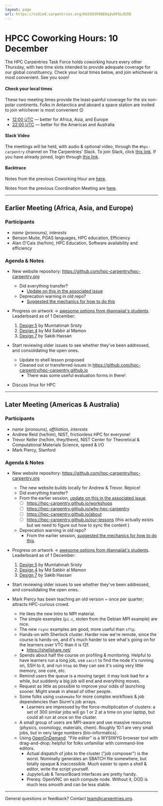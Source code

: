 ```yaml
---
layout: page
url: https://codimd.carpentries.org/Kk5G93h9QE6q2wXFbLdG5Q
---
```


# HPCC Coworking Hours: 10 December

The HPC Carpentries Task Force holds coworking hours every other Thursday, with
two time slots intended to provide adequate coverage for our global
constituency. Check your local times below, and join whichever is most
convenient. See you soon!

<!-- Important links to define, placed up top for convenience -->

[earlier]:
  https://www.timeanddate.com/worldclock/fixedtime.html?iso=20201210T1200&msg=HPC+Carpentries+Coworking+Hour+1
[evening]:
  https://www.timeanddate.com/worldclock/fixedtime.html?iso=20201210T2200&msg=HPC+Carpentries+Coworking+Hour+2
[last-cowork]: https://codimd.carpentries.org/m7WTG6EYR82AlhbYZnWJ5g?view
[last-coord]: https://codimd.carpentries.org/tsMOzEaMQYmeesMGpalVRw?view

#### Check your local times

These two meeting times provide the least-painful coverage for the six
non-polar continents. Folks in Antarctica and aboard a space station are
invited to join whichever is most convenient 😉

- [12:00 UTC][earlier] &mdash; better for Africa, Asia, and Europe
- [22:00 UTC][evening] &mdash; better for the Americas and Australia

#### Slack Video

The meetings will be held, with audio & optional video, through the
`#hpc-carpentry` channel on The Carpentries' Slack. To join Slack, click [this
link][invite]. If you have already joined, login through [this link][slack].

#### Backtrace

Notes from the previous Coworking Hour are [here][last-cowork].

Notes from the previous Coordination Meeting are [here][last-coord].

---

## Earlier Meeting (Africa, Asia, and Europe)

### Participants

- _name (pronouns), interests_
- Benson Muite, PGAS languages, HPC education, Efficiency
- Alan O'Cais (he/him), HPC Education, Software availability and efficiency

### Agenda & Notes

- New website repository: <https://github.com/hpc-carpentry/hpc-carpentry.org>

  - Did everything transfer?
    - [Update on this in the associated issue](https://github.com/hpc-carpentry/hpc-carpentry.org/issues/5#issuecomment-742532227)
  - Deprecation warning in old repo?
    - [Suggested the mechanics for how to do this](https://github.com/hpc-carpentry/hpc-carpentry.github.io/issues/29#issuecomment-742497646)

- Progress on artwork &rarr;
  [awesome options from @annajiat's students](https://github.com/hpc-carpentry/hpc-carpentry.github.io/issues/28).
  Leaderboard as of 1 December:

  1. [Design 5](https://github.com/hpc-carpentry/hpc-carpentry.github.io/issues/28#issuecomment-729230704)
     by Mumtahinah Sristy
  2. [Design 4](https://github.com/hpc-carpentry/hpc-carpentry.github.io/issues/28#issuecomment-729229992)
     by Md Sabbir al Mamon
  3. [Design 7](https://github.com/hpc-carpentry/hpc-carpentry.github.io/issues/28#issuecomment-729231597)
     by Sakib Hassan

- Start reviewing older issues to see whether they've been addressed, and
  consolidating the open ones.

  - Update to shell lesson proposed
  - Cleaned out or transferred issues in
    https://github.com/hpc-carpentry/hpc-carpentry.github.io
    - There was some useful evaluation forms in there!

- Discuss linux for HPC

---

## Later Meeting (Americas & Australia)

### Participants

- _name (pronouns), affiliation, interests_
- Andrew Reid (he/him), NIST, frictionless HPC for everyone!
- Trevor Keller (he/him, they/them), NIST Center for Theoretical &
  Computational Materials Science, speed & I/O
- Mark Piercy, Stanford

### Agenda & Notes

- New website repository: <https://github.com/hpc-carpentry/hpc-carpentry.org>

  - The new website builds locally for Andrew & Trevor. Rejoice!
  - Did everything transfer?
  - From the earlier session,
    [update on this in the associated issue](https://github.com/hpc-carpentry/hpc-carpentry.org/issues/5#issuecomment-742532227).
    - [ ] https://hpc-carpentry.github.io/workshops
    - [ ] https://hpc-carpentry.github.io/why-hpc-carpentry
    - [ ] https://hpc-carpentry.github.io/about
    - [ ] https://hpc-carpentry.github.io/our-lessons (this actually exists but
          we need to figure out how to sync the content )
  - Deprecation warning in old repo?
    - From the earlier session,
      [suggested the mechanics for how to do this](https://github.com/hpc-carpentry/hpc-carpentry.github.io/issues/29#issuecomment-742497646).

- Progress on artwork &rarr;
  [awesome options from @annajiat's students](https://github.com/hpc-carpentry/hpc-carpentry.github.io/issues/28).
  Leaderboard as of 1 December:

  1. [Design 5](https://github.com/hpc-carpentry/hpc-carpentry.github.io/issues/28#issuecomment-729230704)
     by Mumtahinah Sristy
  2. [Design 4](https://github.com/hpc-carpentry/hpc-carpentry.github.io/issues/28#issuecomment-729229992)
     by Md Sabbir al Mamon
  3. [Design 7](https://github.com/hpc-carpentry/hpc-carpentry.github.io/issues/28#issuecomment-729231597)
     by Sakib Hassan

- Start reviewing older issues to see whether they've been addressed, and
  consolidating the open ones.

- Mark Piercy has been teaching an old version ~ once per quarter; attracts
  HPC-curious crowd.
  - He likes the new Intro to MPI material.
  - The simple examples (`pi.c`, stolen from the Debian MPI example) are nice.
  - The new `rsync` examples are good, more useful than `sftp`.
  - Hands-on with Sherlock cluster. Harder now we're remote, since the course
    is hands-on, and it's much harder to see what's going on for the learners
    over VTC than it is f2f.
    - https://shellshare.net/
  - Spends about half the course on profiling & monitoring. Helpful to have
    learners run a long job, use `sacct` to find the node it's running on, SSH
    to it, and run `htop` so they can see it's using very little memory, one
    core, etc.
  - Remind users the queue is a moving target: it may look bad for a while, but
    suddenly a big job will end and everything moves.
  - Request as little as possible to improve your odds of launching sooner.
    Might sneak in ahead of other people.
  - Some folks using `snakemake` for more complex workflows & job dependencies
    than Slurm's job arrays.
    - Learners are impressed by the force-multiplication of clusters: a set of
      300 similar jobs will go 1 or 2 at a time on your laptop, but could all
      run at once on the cluster.
  - A small group of users are MPI-aware and use massive resources (physics,
    cosmology, materials, chem). Roughly 10:1 are very small jobs, but in very
    large numbers (bio-informatics).
  - Using [OpenOnDemand](https://openondemand.org). "File editor" is a WYSIWYG
    browser tool with drag-and-drop; helpful for folks unfamiliar with
    command-line editors.
    - Actual dispatch of jobs to the cluster ("job composer") is the worst.
      Nominally generates an SBATCH file somewhere, but totally opaque &
      inaccessible. Much easier to open a shell & editor, write the script
      yourself.
    - JupyterLab & TensorBoard interfaces are pretty handy.
    - Prereq: OpenVNC on each compute node. Without it, OOD is much less smooth
      and can be less stable.

---

General questions or feedback? Contact <team@carpentries.org>.

<!--References-->

[conduct]:
  https://docs.carpentries.org/topic_folders/policies/code-of-conduct.html
[invite]: https://swc-slack-invite.herokuapp.com/
[license]: https://creativecommons.org/licenses/by/4.0/
[slack]: https://swcarpentry.slack.com
